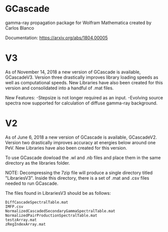 # GCascade
gamma-ray propagation package for Wolfram Mathematica created by Carlos Blanco

Documentation: https://arxiv.org/abs/1804.00005


# V3
As of November 14, 2018 a new version of GCascade is available, GCascadeV3. Version three drastically improves library loading speeds as well as computational speeds. New Libraries have also been created for this version and consolidated into a handful of .mat files.

New Features:
-Stepsize is not longer required as an input.
-Evolving source spectra now supported for calculation of diffuse gamma-ray background.


# V2
As of June 6, 2018 a new version of GCascade is available, GCascadeV2. Version two drastically improves accuracy at energies below around one PeV. New Libraries have also been created for this version.


 

To use GCascade dowload the .wl and .nb files and place them in the same directory as the libraries folder.

NOTE: Decompressing the 7zip file will produce a single directory titled "LibrariesV3". Inside this directory, there is a set of .mat and .csv files needed to run GCascade. 

The files found in LibrariesV3 should be as follows:

	DiffCascadeSpectralTable.mat
	IMFP.csv
	NormalizedCascadedSecondaryGammaSpectralTable.mat
	NormalizedPairProductionSpectralTable.mat
	testzArray.mat
	zRegIndexArray.mat
